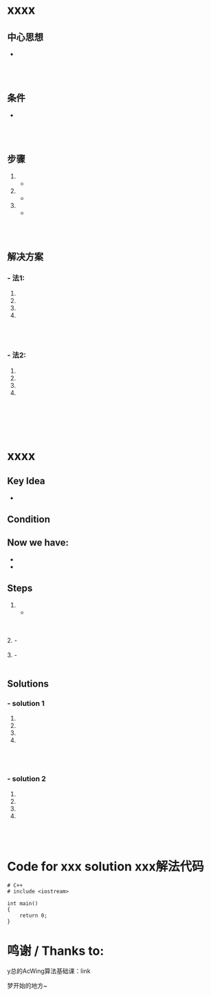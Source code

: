 # xxxx
## 中心思想
- 
<br></br>

## 条件
- 
<br></br>

## 步骤

1. 
    - 
2. 
    - 
3. 
    - 
<br></br>

## 解决方案
### - 法1:
1. 
2. 
3. 
4. 
<br></br>

### - 法2:
1. 
2. 
3. 
4. 





<br></br><br></br>

# xxxx

## Key Idea
- 


## Condition

Now we have:
- 

- 

- 


## Steps

1. 
    -
<br></br>
2.
    -
<br></br>
3. 
    -
<br></br>

## Solutions
### - solution 1
1. 
2.
3.
4.
<br></br>

### - solution 2
1. 
2.
3.
4.
<br></br>


# Code for xxx solution xxx解法代码
    # C++
    # include <iostream>

    int main()
    {
        return 0;
    }

# 鸣谢 / Thanks to:
y总的AcWing算法基础课：link

梦开始的地方~
